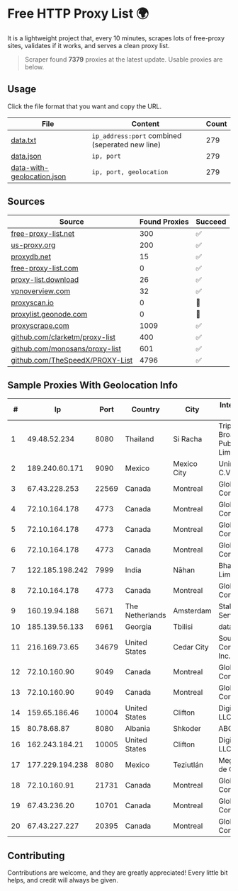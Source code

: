 
# Free HTTP Proxy List 🌍

It is a lightweight project that, every 10 minutes, scrapes lots of free-proxy sites, validates if it works, and serves a clean proxy list.


> Scraper found **7379** proxies at the latest update. Usable proxies are below.

## Usage

Click the file format that you want and copy the URL.


|File|Content|Count|
|----|-------|-----|
|[data.txt](https://raw.githubusercontent.com/themiralay/Proxy-List-World/master/data.txt)|`ip_address:port` combined (seperated new line)|279|
|[data.json](https://raw.githubusercontent.com/themiralay/Proxy-List-World/master/data.json)|`ip, port`|279|
|[data-with-geolocation.json](https://raw.githubusercontent.com/themiralay/Proxy-List-World/master/data-with-geolocation.json)|`ip, port, geolocation`|279|

## Sources

|Source|Found Proxies|Succeed|
|------|-------------|-------|
|[free-proxy-list.net](https://free-proxy-list.net)|300|✅|
|[us-proxy.org](https://www.us-proxy.org)|200|✅|
|[proxydb.net](http://proxydb.net)|15|✅|
|[free-proxy-list.com](https://free-proxy-list.com/?page=&port=&type%5B%5D=http&type%5B%5D=https&up_time=0&search=Search)|0|✅|
|[proxy-list.download](https://www.proxy-list.download/HTTP)|26|✅|
|[vpnoverview.com](https://vpnoverview.com/privacy/anonymous-browsing/free-proxy-servers)|32|✅|
|[proxyscan.io](https://www.proxyscan.io)|0|🚫|
|[proxylist.geonode.com](https://proxylist.geonode.com/api/proxy-list?limit=300&page=1&sort_by=lastChecked&sort_type=desc&protocols=http,https)|0|🚫|
|[proxyscrape.com](https://api.proxyscrape.com/v2/?request=displayproxies&protocol=http&timeout=10000&country=all&ssl=all&anonymity=all)|1009|✅|
|[github.com/clarketm/proxy-list](https://raw.githubusercontent.com/clarketm/proxy-list/master/proxy-list-raw.txt)|400|✅|
|[github.com/monosans/proxy-list](https://raw.githubusercontent.com/monosans/proxy-list/main/proxies/http.txt)|601|✅|
|[github.com/TheSpeedX/PROXY-List](https://raw.githubusercontent.com/TheSpeedX/PROXY-List/master/http.txt)|4796|✅|


## Sample Proxies With Geolocation Info

|#|Ip|Port|Country|City|Internet Service Provider|
|-|--|----|-------|----|-------------------------|
|1|49.48.52.234|8080|Thailand|Si Racha|Triple T Broadband Public Company Limited|
|2|189.240.60.171|9090|Mexico|Mexico City|Uninet S.A. de C.V.|
|3|67.43.228.253|22569|Canada|Montreal|GloboTech Communications|
|4|72.10.164.178|4773|Canada|Montreal|GloboTech Communications|
|5|72.10.164.178|4773|Canada|Montreal|GloboTech Communications|
|6|72.10.164.178|4773|Canada|Montreal|GloboTech Communications|
|7|122.185.198.242|7999|India|Nāhan|Bharti Airtel Limited|
|8|72.10.164.178|4773|Canada|Montreal|GloboTech Communications|
|9|160.19.94.188|5671|The Netherlands|Amsterdam|Stallion Network Services Limited|
|10|185.139.56.133|6961|Georgia|Tbilisi|datacenter|
|11|216.169.73.65|34679|United States|Cedar City|South Central Communications, Inc.|
|12|72.10.160.90|9049|Canada|Montreal|GloboTech Communications|
|13|72.10.160.90|9049|Canada|Montreal|GloboTech Communications|
|14|159.65.186.46|10004|United States|Clifton|DigitalOcean, LLC|
|15|80.78.68.87|8080|Albania|Shkoder|ABCom Network|
|16|162.243.184.21|10005|United States|Clifton|DigitalOcean, LLC|
|17|177.229.194.238|8080|Mexico|Teziutlán|Mega Cable, S.A. de C.V.|
|18|72.10.160.91|21731|Canada|Montreal|GloboTech Communications|
|19|67.43.236.20|10701|Canada|Montreal|GloboTech Communications|
|20|67.43.227.227|20395|Canada|Montreal|GloboTech Communications|



## Contributing

Contributions are welcome, and they are greatly appreciated! Every
little bit helps, and credit will always be given.

